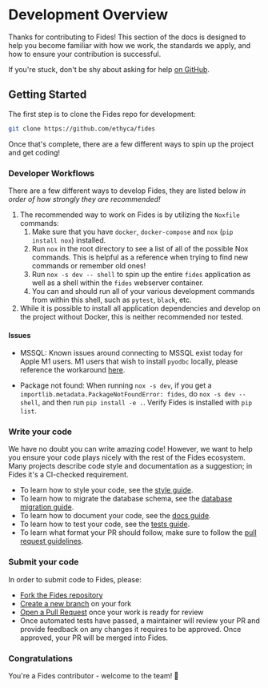 # Development Overview

Thanks for contributing to Fides! This section of the docs is designed to help you become familiar with how we work, the standards we apply, and how to ensure your contribution is successful.

If you're stuck, don't be shy about asking for help [on GitHub](https://github.com/ethyca/fides/issues).

## Getting Started

The first step is to clone the Fides repo for development:

```bash
git clone https://github.com/ethyca/fides
```

Once that's complete, there are a few different ways to spin up the project and get coding!

### Developer Workflows

There are a few different ways to develop Fides, they are listed below _in order of how strongly they are recommended!_

1. The recommended way to work on Fides is by utilizing the `Noxfile` commands:
    1. Make sure that you have `docker`, `docker-compose` and `nox` (`pip install nox`) installed.
    1. Run `nox` in the root directory to see a list of all of the possible Nox commands. This is helpful as a reference when trying to find new commands or remember old ones!
    1. Run `nox -s dev -- shell` to spin up the entire `fides` application as well as a shell within the `fides` webserver container.
    1. You can and should run all of your various development commands from within this shell, such as `pytest`, `black`, etc.
1. While it is possible to install all application dependencies and develop on the project without Docker, this is neither recommended nor tested.

#### Issues

- MSSQL: Known issues around connecting to MSSQL exist today for Apple M1 users. M1 users that wish to install `pyodbc` locally, please reference the workaround [here](https://github.com/mkleehammer/pyodbc/issues/846).

- Package not found: When running `nox -s dev`, if you get a `importlib.metadata.PackageNotFoundError: fides`, do `nox -s dev -- shell`, and then run `pip install -e .`. Verify Fides is installed with `pip list`.

### Write your code

We have no doubt you can write amazing code! However, we want to help you ensure your code plays nicely with the rest of the Fides ecosystem. Many projects describe code style and documentation as a suggestion; in Fides it's a CI-checked requirement.

- To learn how to style your code, see the [style guide](code_style.md).
- To learn how to migrate the database schema, see the [database migration guide](database_migration.md).
- To learn how to document your code, see the [docs guide](documentation.md).
- To learn how to test your code, see the [tests guide](testing.md).
- To learn what format your PR should follow, make sure to follow the [pull request guidelines](pull_requests.md).

### Submit your code

In order to submit code to Fides, please:

- [Fork the Fides repository](https://help.github.com/en/articles/fork-a-repo)
- [Create a new branch](https://help.github.com/en/desktop/contributing-to-projects/creating-a-branch-for-your-work) on your fork
- [Open a Pull Request](https://help.github.com/en/articles/creating-a-pull-request-from-a-fork) once your work is ready for review
- Once automated tests have passed, a maintainer will review your PR and provide feedback on any changes it requires to be approved. Once approved, your PR will be merged into Fides.

### Congratulations

You're a Fides contributor - welcome to the team! 🎉
